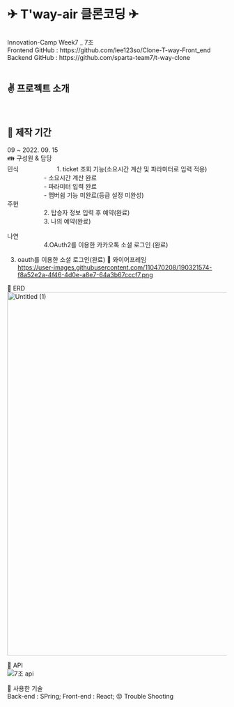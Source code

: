 <h1>✈ T'way-air 클론코딩 ✈</h1><br>
Innovation-Camp Week7 _ 7조<br>
Frontend GitHub : https://github.com/lee123so/Clone-T-way-Front_end<br>
Backend GitHub : https://github.com/sparta-team7/t-way-clone<br><br>

<h2>✌️ 프로젝트 소개</h2><br>
<h2>📅 제작 기간<br></h2>
09 ~ 2022. 09. 15<br>
👪 구성원 & 담당<br>
민식
      1. ticket 조회 기능(소요시간 계산 및 파라미터로 입력 적용)<br>
      - 소요시간 계산  완료<br>
      - 파라미터 입력 완료<br>
      - 맴버쉽 기능 미완료(등급 설정 미완성)<br>
주현<br>
      2. 탑승자 정보 입력 후 예약(완료)<br>
      3.  나의 예약(완료)<br<br>

나연<br>
      4.OAuth2를 이용한 카카오톡 소셜 로그인 (완료)<br>
  

3. oauth를 이용한 소셜 로그인(완료)
📗 와이어프레임<br>
https://user-images.githubusercontent.com/110470208/190321574-f8a52e2a-4f46-4d0e-a8e7-64a3b67cccf7.png

📘 ERD<br>
<img width="835" alt="Untitled (1)" src="https://user-images.githubusercontent.com/110470208/190321522-2f341bf6-52d9-4b93-b6a1-fb93e3f362be.png">


📙 API<br>
![7조 api](https://user-images.githubusercontent.com/110470208/190321495-94bdaf44-4f72-4335-a58f-ba20df9bb632.JPG)


👷 사용한 기술<br>
Back-end : SPring;
Front-end : React;
😡 Trouble Shooting<br>
